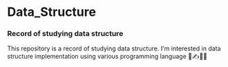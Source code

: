 # Data_Structure
### Record of studying data structure

This repository is a record of studying data structure.
I'm interested in data structure implementation using various programming language
🐰✍️👩‍🎤
